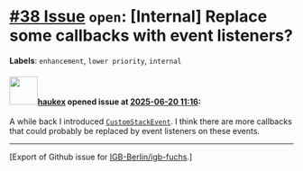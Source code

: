 # [\#38 Issue](https://github.com/IGB-Berlin/igb-fuchs/issues/38) `open`: [Internal] Replace some callbacks with event listeners?
**Labels**: `enhancement`, `lower priority`, `internal`


#### <img src="https://avatars.githubusercontent.com/u/4613111?u=708742f53b26cb75f2c7a93ee7a7a53abe18ec48&v=4" width="50">[haukex](https://github.com/haukex) opened issue at [2025-06-20 11:16](https://github.com/IGB-Berlin/igb-fuchs/issues/38):

A while back I introduced [`CustomStackEvent`](https://github.com/IGB-Berlin/igb-fuchs/blob/f48291113678ccfe4714f12935373919cb45a338/src/events.ts#L70). I think there are more callbacks that could probably be replaced by event listeners on these events.




-------------------------------------------------------------------------------



[Export of Github issue for [IGB-Berlin/igb-fuchs](https://github.com/IGB-Berlin/igb-fuchs).]
